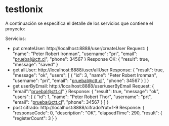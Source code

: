 # testIonix
A continuación se especifica el detalle de los servicios que contiene el proyecto:

Servicios:
 - put createUser: http://localhost:8888/user/createUser
    Request:
      {
          "name": "Peter Robert Ironman",
          "username": "pri",
          "email": "pruebaI@ctt.cl",
          "phone": 34567
      }
    Response OK:
      {
          "result": true,
          "message": "saved"
      }
  - get allUser: http://localhost:8888/user/allUser
    Response:
      {
          "result": true,
          "message": "ok",
          "users": [
              {
                  "id": 3,
                  "name": "Peter Robert Ironman",
                  "username": "pri",
                  "email": "pruebaI@ctt.cl",
                  "phone": 34567
              }
          ]
      }
- get userByEmail: http://localhost:8888/user/userByEmail
  Request:
    {
      "email":"pruebaI@ctt.cl"
    }
  Response:
    {
      "result": true,
      "message": "ok",
      "users": [
          {
              "id": 1,
              "name": "Peter Robert Thor",
              "username": "prt",
              "email": "prueba@ctt.cl",
              "phone": 34567
          }
      ]
    }
- post cifrado: http://localhost:8888/cifrado?rut=1-9
  Response:
    {
      "responseCode": 0,
      "description": "OK",
      "elapsedTime": 290,
      "result": {
          "registerCount": 3
      }
    }
    
